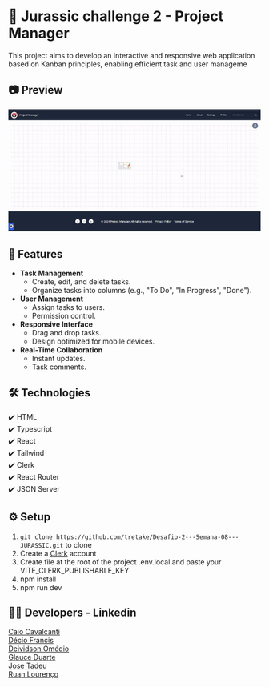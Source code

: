 # 🦖 Jurassic challenge 2 - Project Manager

This project aims to develop an interactive and responsive web application based on Kanban principles, enabling efficient task and user manageme

## :camera: Preview

![kanban Preview](src\assets\readMe_preview\kanban.gif)

## :hammer: Features

<ul>
  <li><strong>Task Management</strong>
    <ul>
      <li>Create, edit, and delete tasks.</li>
      <li>Organize tasks into columns (e.g., "To Do", "In Progress", "Done").</li>
    </ul>
  </li>
  <li><strong>User Management</strong>
    <ul>
      <li>Assign tasks to users.</li>
      <li>Permission control.</li>
    </ul>
  </li>
  <li><strong>Responsive Interface</strong>
    <ul>
      <li>Drag and drop tasks.</li>
      <li>Design optimized for mobile devices.</li>
    </ul>
  </li>
  <li><strong>Real-Time Collaboration</strong>
    <ul>
      <li>Instant updates.</li>
      <li>Task comments.</li>
    </ul>
  </li>
</ul>

## 🛠 Technologies

✔️ HTML <br>
✔️ Typescript <br>
✔️ React <br>
✔️ Tailwind <br>
✔️ Clerk <br>
✔️ React Router <br>
✔️ JSON Server <br>

## :gear: Setup

1. `git clone https://github.com/tretake/Desafio-2---Semana-08---JURASSIC.git` to clone
2. Create a [Clerk](https://clerk.com/) account
3. Create file at the root of the project .env.local and paste your VITE_CLERK_PUBLISHABLE_KEY
4. npm install
5. npm run dev

## :man_technologist: Developers - Linkedin

[Caio Cavalcanti](https://www.linkedin.com/in/caiohfcavalcanti/)<br>
[Décio Francis](https://www.linkedin.com/in/deciofrancis/)<br>
[Deividson Omédio](https://www.linkedin.com/in/deividson-omedio/)<br>
[Glauce Duarte](https://www.linkedin.com/in/glauce-da-silva-duarte-98004529/)<br>
[Jose Tadeu](https://www.linkedin.com/in/jos%C3%A9-tadeu-nascimento/)<br>
[Ruan Lourenço](https://www.linkedin.com/in/ruan-lourenço/)<br>
